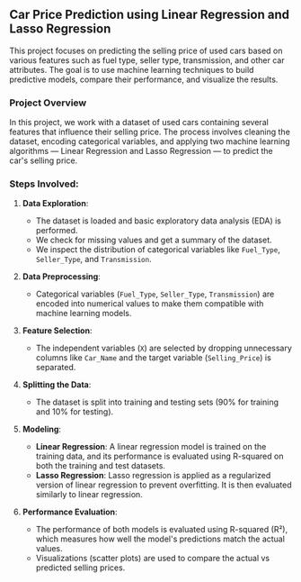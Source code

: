 ## Car Price Prediction using Linear Regression and Lasso Regression

This project focuses on predicting the selling price of used cars based on various features such as fuel type, seller type, transmission, and other car attributes. The goal is to use machine learning techniques to build predictive models, compare their performance, and visualize the results.

### Project Overview

In this project, we work with a dataset of used cars containing several features that influence their selling price. The process involves cleaning the dataset, encoding categorical variables, and applying two machine learning algorithms — Linear Regression and Lasso Regression — to predict the car's selling price.

### Steps Involved:

1. **Data Exploration**:
   - The dataset is loaded and basic exploratory data analysis (EDA) is performed.
   - We check for missing values and get a summary of the dataset.
   - We inspect the distribution of categorical variables like `Fuel_Type`, `Seller_Type`, and `Transmission`.

2. **Data Preprocessing**:
   - Categorical variables (`Fuel_Type`, `Seller_Type`, `Transmission`) are encoded into numerical values to make them compatible with machine learning models.

3. **Feature Selection**:
   - The independent variables (`X`) are selected by dropping unnecessary columns like `Car_Name` and the target variable (`Selling_Price`) is separated.

4. **Splitting the Data**:
   - The dataset is split into training and testing sets (90% for training and 10% for testing).

5. **Modeling**:
   - **Linear Regression**: A linear regression model is trained on the training data, and its performance is evaluated using R-squared on both the training and test datasets.
   - **Lasso Regression**: Lasso regression is applied as a regularized version of linear regression to prevent overfitting. It is then evaluated similarly to linear regression.

6. **Performance Evaluation**:
   - The performance of both models is evaluated using R-squared (R²), which measures how well the model's predictions match the actual values.
   - Visualizations (scatter plots) are used to compare the actual vs predicted selling prices.

